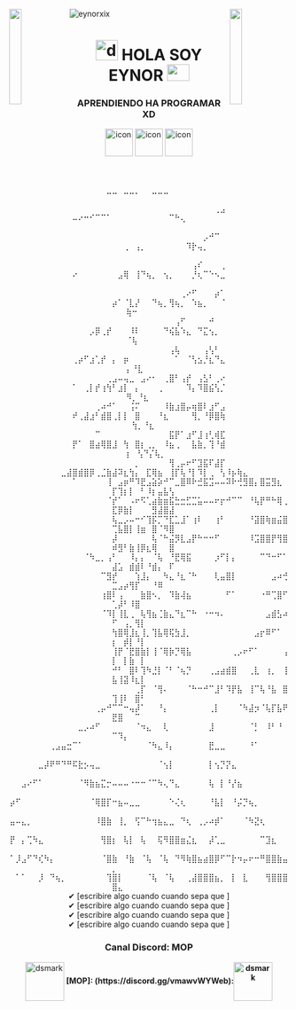 ![eynorxix](https://github.com/user-attachments/assets/2d67a62a-c32b-4c72-8364-bf52d901ea12)
<img align="left" src="https://user-images.githubusercontent.com/65187002/144930161-2f783401-8d27-4fdf-a2f7-cc0ba32f1f1f.gif" width="21%" style="display:inline;"><img align="right" src="https://user-images.githubusercontent.com/65187002/144930161-2f783401-8d27-4fdf-a2f7-cc0ba32f1f1f.gif" width="21%" style="display:inline;">



# <div align="center"><img alt="dsmark" height="37px" width="40px" src="https://camo.githubusercontent.com/c80452cb2661014b6e7b442887b55fc3cae98a7d2c25346af5c503655afa14bf/68747470733a2f2f63646e2e69636f6e73636f75742e636f6d2f69636f6e2f667265652f706e672d3235362f76697375616c2d73747564696f2d636f64652d333235313630332d323732343635302e706e673f7261773d74727565"></img> HOLA SOY EYNOR <img alt="" height="30px" width="40px" src="https://c.tenor.com/Fxf0peSYg_IAAAAd/tenor.gif"></img>

<h3 align="center">APRENDIENDO HA PROGRAMAR XD</h3>


<div align="center">
  <img src="https://techstack-generator.vercel.app/java-icon.svg" alt="icon" width="50" height="50" />
  <img src="https://techstack-generator.vercel.app/python-icon.svg" alt="icon" width="50" height="50" />
  <img src="https://techstack-generator.vercel.app/github-icon.svg" alt="icon" width="50" height="50" />
</div>
<br>




<div align="center">

  ⠀⠀⠀⠀⠀⠀⠀⠀⠀⠀⠀⠀⠀⠀⠀⠀⠀⠀⠀⠀⠀⠀⠀⠀⠀⠀⠀⠀⠀⠀⠀⠀⠀⣀⣀⠀⣀⣀⡀⠀⠀⣀⣀⣀⠀⠀⠀⠀⠀⠀⠀⠀⠀⠀⠀⠀⠀⠀⠀⠀⠀⠀
⠀⠀⠀⠀⠀⠀⠀⠀⠀⠀⠀⠀⠀⠀⠀⠀⠀⠀⠀⠀⠀⠀⠀⠀⠀⢀⣠⠤⠔⠒⠊⠉⠉⠁⠀⠀⠀⠀⠀⠀⠀⠀⠀⠀⠉⠓⢄⠀⠀⠀⠀⠀⠀⠀⠀⠀⠀⠀⠀⠀⠀⠀
⠀⠀⠀⠀⠀⠀⠀⠀⠀⠀⠀⠀⠀⠀⠀⠀⠀⠀⠀⠀⠀⠀⠀⡠⠚⠉⠀⠀⠀⠀⠀⠀⠀⠀⠀⠀⢀⠀⢠⡀⠀⠀⠀⠀⠀⠀⠀⠹⡗⢤⡀⠀⠀⠀⠀⠀⠀⠀⠀⠀⠀⠀
⠀⠀⠀⠀⠀⠀⠀⠀⠀⠀⠀⠀⠀⠀⠀⠀⠀⠀⠀⠀⠀⢠⠎⠀⠀⠀⢀⠔⠀⠀⠀⠀⠀⠀⠀⣠⢿⠀⢸⠙⢦⡀⠀⢢⡀⠀⠀⠀⡘⢆⠉⠑⠢⣀⠀⠀⠀⠀⠀⠀⠀⠀
⠀⠀⠀⠀⠀⠀⠀⠀⠀⠀⠀⠀⠀⠀⠀⠀⠀⠀⠀⢀⠔⠋⠀⠀⠀⡴⠁⠀⠀⠀⠀⠀⠀⠀⡴⠁⠈⣇⡜⠀⠀⠙⢦⡀⢻⢦⡀⠀⠱⣦⡀⠀⠀⠈⢷⠒⠀⠀⠀⠀⠀⠀
⠀⠀⠀⠀⠀⠀⠀⠀⠀⠀⠀⠀⠀⠀⠀⠀⠀⠀⢠⠋⠀⠀⠀⠀⠚⠀⠀⠀⠀⠀⡠⡿⢀⡞⠀⠀⠀⠸⠇⠀⠀⠀⠀⠙⢮⣧⠱⣄⠀⠙⣍⢢⡀⠀⠈⢧⠀⠀⠀⠀⠀⠀
⠀⠀⠀⠀⠀⠀⠀⠀⠀⠀⠀⠀⠀⠀⠀⠀⠀⢠⢧⠀⠀⠀⠀⢠⢣⠃⠀⢀⡴⠋⣰⢁⡞⠀⡄⠀⡶⠀⠀⠀⠀⠀⠀⠀⠀⠁⠀⠈⢣⣢⡘⣆⠙⣄⡄⠘⣇⠀⠀⠀⠀⠀
⠀⠀⠀⠀⠀⠀⢀⣠⠤⢤⣀⠀⣠⠔⠂⠀⢀⣿⠃⢠⡞⠀⢠⣣⠃⢀⠔⠁⠀⢀⡇⡞⢰⢳⠃⣰⡇⠀⡄⠀⠀⠀⢀⠀⠀⠀⠀⠹⡄⠹⣿⣮⢣⡈⠻⡀⠘⣆⠀⠀⠀⠀
⠀⠀⠀⠀⢀⠴⠚⠁⠀⠀⢨⠍⠀⠀⠀⠀⠸⣷⣰⣿⡤⢶⣿⠇⣰⠋⣠⠞⢀⣼⣰⠃⣾⣿⢀⡇⡇⠀⣿⠀⠀⠀⠘⣆⠀⠀⠀⠀⢻⡀⠘⡿⣿⢷⠀⢳⡀⠘⣆⠀⠀⠀
⠀⠀⠀⠀⠉⠀⠀⠀⠀⠀⠀⠀⠀⠀⠀⠀⠀⣯⡟⠁⣰⠋⣸⢰⢃⢾⣏⡟⠁⠀⣿⣴⢿⣿⣸⠀⢳⠀⣿⡆⢀⡀⠀⠸⣦⢀⠀⠀⣧⣷⡀⢹⠘⣾⡆⠀⢣⠙⡌⢧⡀⠀
⠀⠀⠀⠀⠀⠀⠀⠀⠀⠀⠀⡀⠀⠀⠀⠀⠀⢻⢀⡤⠖⠋⣹⣯⠏⣼⡏⠀⠀⣀⣼⣿⣾⣿⡿⢀⣈⣷⣼⠽⣆⢳⡄⠀⣏⢿⣦⠀⢸⡏⢧⠘⡇⠹⡇⢀⠀⢣⠸⡦⢷⣄
⠀⠀⠀⠀⠀⠀⠀⠀⠀⠀⠀⠁⠀⠀⠀⠀⠀⢸⠀⣠⡶⠛⠹⣟⣠⣵⡵⠚⠉⣀⣿⠿⠗⣚⣯⣩⠤⠤⠽⠗⢚⣻⣿⡄⣿⣭⣻⣆⠀⡏⢹⡆⡇⠀⠃⠸⡆⣤⣧⢣⠀⠀
⠀⠀⠀⠀⠀⠀⠀⠀⠀⠀⠀⠀⠀⠀⠀⠀⠀⠈⡞⠁⠀⠠⠖⠫⢁⣴⣷⣶⣯⣓⣒⣋⣉⣥⠤⠤⠖⡖⠚⠉⠉⠀⠘⢧⡟⠛⠓⢿⢀⣏⡿⣷⡇⠀⠀⠀⣻⣼⣿⣼⠀⠀
⠀⠀⠀⠀⠀⠀⠀⠀⠀⠀⠀⠀⠀⠀⠀⠀⠀⠀⢧⣀⡠⠤⠒⠊⢹⡯⡉⠙⣏⣁⣸⠁⢰⠇⠀⠀⢰⠃⠀⠀⠀⠀⠘⣽⣿⢷⣶⣬⣿⢉⣧⣿⡇⢸⣶⠀⣿⠈⠻⣿⠀⠀
⠀⠀⠀⠀⠀⠀⠀⠀⠀⠀⠀⠀⠀⠀⠀⠀⠀⠀⡼⠀⠀⠀⠀⠀⠀⢧⠈⠓⣬⡻⣇⣠⡟⠓⠒⠒⠋⠀⠀⠀⠀⠀⠸⣩⣿⣿⡟⢻⣿⠾⣻⠃⣷⢸⡿⣆⢿⠀⠀⣿⠀⠀
⠀⠀⠀⠀⠀⠀⠀⠀⠀⠀⠀⠀⠀⠈⠳⣀⡀⢠⠃⠀⠀⠸⡄⡄⠀⠈⢧⠀⠘⣟⢿⣯⠀⠀⠀⠀⡰⠋⡇⡄⠀⠀⠀⠀⠉⠙⠒⠋⠁⣼⣡⠀⣾⣾⠇⠘⣾⡄⠀⠏⠀⠀
⠀⠀⠀⠀⠀⠀⠀⠀⠀⠀⠀⠀⠀⠀⠀⠀⠉⣻⡞⠀⠀⠀⢱⣸⡄⠀⠀⠳⣄⠘⣆⠈⠓⠀⠀⠀⢇⣤⣿⡇⠀⠀⠀⠀⠀⠀⣠⠴⢚⣉⣠⡴⢻⡏⠀⠀⠘⠿⠀⠀⠀⠀
⠀⠀⠀⠀⠀⠀⠀⠀⠀⠀⠀⠀⠀⠀⠀⠀⢰⣿⠇⢠⠀⠀⠀⣷⣿⠢⡀⠀⠹⣷⢼⣦⠀⠀⠀⠀⠀⠀⠋⠁⠀⠀⠀⠀⠐⠛⢉⣿⠋⢁⡼⠃⠸⣿⠀⠀⠀⠀⠀⠀⠀⠀
⠀⠀⠀⠀⠀⠀⠀⠀⠀⠀⠀⠀⠀⠀⠀⠀⠈⠹⡇⢸⣇⢀⠀⢧⢻⣦⢈⣷⣄⠙⣆⠉⠓⠀⠐⠒⠲⠄⠀⠀⠀⠀⠀⠀⠀⣠⣾⣣⠴⠋⠀⢠⡀⢻⡇⠀⠀⠀⠀⠀⠀⠀
⠀⠀⠀⠀⠀⠀⠀⠀⠀⠀⠀⠀⠀⠀⠀⠀⠀⠀⢳⣿⢿⣸⣆⢸⡀⢹⣧⢿⢯⣳⣸⡀⠀⠀⠀⠀⠀⠀⠀⠀⠀⠀⠀⣠⡖⠿⠋⠁⠀⡆⠀⡾⡇⠘⡇⠀⠀⠀⠀⠀⠀⠀
⠀⠀⠀⠀⠀⠀⠀⠀⠀⠀⠀⠀⠀⠀⠀⠀⠀⠀⢸⡟⠈⣟⣿⣷⡇⢸⠈⢿⡷⡙⢿⣧⠀⠀⠀⠀⠀⠀⠀⢀⡠⠖⠋⠁⠀⠀⠀⠀⢠⡇⠀⡇⣷⠀⡇⠀⠀⠀⠀⠀⠀⠀
⠀⠀⠀⠀⠀⠀⠀⠀⠀⠀⠀⠀⠀⠀⠀⠀⠀⠀⠚⠃⠀⣿⠇⢹⠳⣘⡇⠈⠃⠈⢦⡙⠀⠀⠀⢀⣠⣴⣾⣿⠀⠀⢀⣇⠀⢰⡀⠀⢸⣧⢸⣽⠸⣆⡇⠀⠀⠀⠀⠀⠀⠀
⠀⠀⠀⠀⠀⠀⠀⠀⠀⠀⠀⠀⠀⠀⠀⠀⠀⠀⠀⠀⠀⠀⢀⡏⠀⠈⢻⠄⠀⠀⠀⠈⠓⠒⠚⠉⣸⠃⠹⡟⣧⠀⢸⠉⢧⠘⣧⠀⣿⢹⢸⠇⠀⣿⠃⠀⠀⠀⠀⠀⠀⠀
⠀⠀⠀⠀⠀⠀⠀⠀⠀⠀⠀⠀⠀⠀⠀⢀⡤⠚⠉⠉⠒⢤⡼⠁⠀⠀⠘⡄⠀⠀⠀⠀⠀⠀⠀⢀⡇⠀⠀⠀⠈⠳⣼⡲⠈⢧⡏⣧⠟⣟⣿⠀⠀⠉⠀⠀⠀⠀⠀⠀⠀⠀
⠀⠀⠀⠀⠀⠀⠀⠀⠀⠀⠀⠀⣀⡠⠴⠋⠀⠀⠀⠀⠀⠀⠈⠲⣄⠀⠀⢇⠀⠀⠀⠀⠀⠀⠀⣸⠀⠀⠀⠀⠀⠀⠈⡃⠀⠸⠃⠘⠀⠉⠹⡄⠀⠀⠀⠀⠀⠀⠀⠀⠀⠀
⠀⠀⠀⠀⠀⠀⠀⢀⣠⣤⣒⠉⠁⠀⠀⠀⠀⠀⠀⠀⠀⠀⠀⠀⠈⠳⣄⠸⡄⠀⠀⠀⠀⠀⠀⣟⣀⣀⠀⠀⠀⠀⠘⠁⠀⠀⠀⠀⠀⠀⠀⠀⠀⠀⠀⠀⠀⠀⠀⠀⠀⠀
⠀⠀⠀⠀⠀⣀⡼⠟⠛⠙⠛⠯⣗⡢⢤⣀⠀⠀⠀⠀⠀⠀⠀⠀⠀⠀⠈⢢⡇⠀⠀⠀⠀⠀⠀⡇⢢⡙⡝⣄⠀⠀⠀⠀⠀⠀⠀⠀⠀⠀⠀⠀⠀⠀⠀⠀⠀⠀⠀⠀⠀⠀
⠀⠀⣠⠔⠋⠁⠀⠀⠀⠀⠀⠀⠈⠻⣷⣦⣍⡒⠤⠤⠤⠐⠒⠒⠈⠉⠳⢄⠙⣄⠀⠀⠀⠀⠀⢧⠀⡇⠘⡜⣦⠀⠀⠀⠀⠀⠀⠀⠀⠀⠀⠀⠀⠀⠀⠀⠀⠀⠀⠀⠀⠀
⡴⠋⠀⠀⠀⠀⠀⠀⠀⠀⠀⠀⠀⠀⠈⢿⣿⡏⠒⣦⠤⣀⣀⠀⠀⠀⠀⠀⠑⢌⢆⠀⠀⠀⠀⠘⣧⡇⠀⠘⡬⡙⢦⡀⠀⠀⠀⠀⠀⠀⠀⠀⠀⠀⠀⠀⠀⠀⠀⠀⠀⠀
⣤⠤⣄⡀⠀⠀⠀⠀⠀⠀⠀⠀⠀⠀⠀⠸⣿⣷⠀⢸⡀⠀⢫⠉⠓⢲⣦⣄⣀⠀⠙⢆⠀⢀⡠⠴⡾⠁⠀⠀⠀⠈⠳⣝⢆⠀⠀⠀⠀⠀⠀⠀⠀⠀⠀⠀⠀⠀⠀⠀⠀⠀
⡟⠀⡄⢉⠳⣄⠀⠀⠀⠀⠀⠀⠀⠀⠀⠀⢻⣿⡆⠀⢧⡇⠀⢧⠀⠀⢯⠻⣿⣿⣶⣌⣆⠀⠀⡼⢁⣀⠀⠀⠀⠀⠀⠀⠉⣹⣆⠀⠀⠀⠀⠀⠀⠀⠀⠀⠀⠀⠀⠀⠀⠀
⠁⡸⣠⠋⠙⢎⠳⡄⠀⠀⠀⠀⠀⠀⠀⠀⠈⣿⣷⠀⠘⣷⠀⠈⢧⠀⠈⢧⠀⠙⠻⢷⣿⣦⣴⣿⡿⠋⠉⡗⠲⡤⠖⠒⠛⣿⣿⣷⣤⡀⠀⠀⠀⠀⠀⠀⠀⠀⠀⠀⠀⠀
⠀⠁⠁⠀⠀⡸⠀⠙⢦⡀⠀⠀⠀⠀⠀⠀⠀⢹⣿⡇⠀⠀⠀⠀⠈⢧⠀⠈⢧⠀⠀⢀⣼⣿⣿⣿⣦⡀⠀⡇⠀⣇⠀⠀⠀⢻⣿⣿⣿⣿⣄⠀⠀⠀⠀⠀⠀⠀⠀⠀⠀⠀<br>
✔ [escribire algo cuando cuando sepa que ]<br>
✔ [escribire algo cuando cuando sepa que ]<br>
✔ [escribire algo cuando cuando sepa que ]<br>
✔ [escribire algo cuando cuando sepa que ]<br>

 
### Canal Discord: MOP
<div align="center">
<img alt="dsmark" align="center" height="70px" width="70px" src="https://c.tenor.com/cXlrPENTVkEAAAAi/chika-dance.gif">
 <b> [MOP]: (https://discord.gg/vmawvWYWeb):<img alt="dsmark" align="center" height="70px" width="70px" src="https://c.tenor.com/cXlrPENTVkEAAAAi/chika-dance.gif">
 

